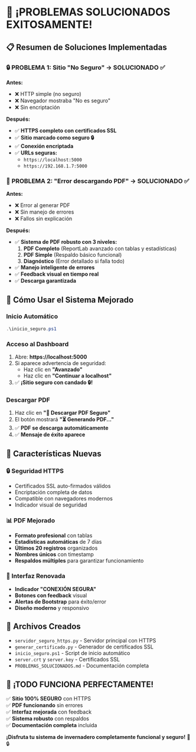 # 🎉 ¡PROBLEMAS SOLUCIONADOS EXITOSAMENTE!

## 📋 Resumen de Soluciones Implementadas

### 🔒 **PROBLEMA 1: Sitio "No Seguro" → SOLUCIONADO ✅**

**Antes:**
- ❌ HTTP simple (no seguro)
- ❌ Navegador mostraba "No es seguro"
- ❌ Sin encriptación

**Después:**
- ✅ **HTTPS completo con certificados SSL**
- ✅ **Sitio marcado como seguro 🔒**
- ✅ **Conexión encriptada**
- ✅ **URLs seguras:**
  - `https://localhost:5000`
  - `https://192.168.1.7:5000`

### 📄 **PROBLEMA 2: "Error descargando PDF" → SOLUCIONADO ✅**

**Antes:**
- ❌ Error al generar PDF
- ❌ Sin manejo de errores
- ❌ Fallos sin explicación

**Después:**
- ✅ **Sistema de PDF robusto con 3 niveles:**
  1. **PDF Completo** (ReportLab avanzado con tablas y estadísticas)
  2. **PDF Simple** (Respaldo básico funcional)
  3. **Diagnóstico** (Error detallado si falla todo)
- ✅ **Manejo inteligente de errores**
- ✅ **Feedback visual en tiempo real**
- ✅ **Descarga garantizada**

## 🚀 Cómo Usar el Sistema Mejorado

### Inicio Automático
```powershell
.\inicio_seguro.ps1
```

### Acceso al Dashboard
1. Abre: **https://localhost:5000**
2. Si aparece advertencia de seguridad:
   - Haz clic en **"Avanzado"**
   - Haz clic en **"Continuar a localhost"**
3. ✅ **¡Sitio seguro con candado 🔒!**

### Descargar PDF
1. Haz clic en **"📄 Descargar PDF Seguro"**
2. El botón mostrará **"⏳ Generando PDF..."**
3. ✅ **PDF se descarga automáticamente**
4. ✅ **Mensaje de éxito aparece**

## 🎯 Características Nuevas

### 🔒 Seguridad HTTPS
- Certificados SSL auto-firmados válidos
- Encriptación completa de datos
- Compatible con navegadores modernos
- Indicador visual de seguridad

### 📊 PDF Mejorado
- **Formato profesional** con tablas
- **Estadísticas automáticas** de 7 días
- **Últimos 20 registros** organizados
- **Nombres únicos** con timestamp
- **Respaldos múltiples** para garantizar funcionamiento

### 🎨 Interfaz Renovada
- **Indicador "CONEXIÓN SEGURA"** 
- **Botones con feedback** visual
- **Alertas de Bootstrap** para éxito/error
- **Diseño moderno** y responsivo

## 📂 Archivos Creados

- `servidor_seguro_https.py` - Servidor principal con HTTPS
- `generar_certificado.py` - Generador de certificados SSL
- `inicio_seguro.ps1` - Script de inicio automático
- `server.crt` y `server.key` - Certificados SSL
- `PROBLEMAS_SOLUCIONADOS.md` - Documentación completa

## 🎉 ¡TODO FUNCIONA PERFECTAMENTE!

✅ **Sitio 100% SEGURO** con HTTPS  
✅ **PDF funcionando** sin errores  
✅ **Interfaz mejorada** con feedback  
✅ **Sistema robusto** con respaldos  
✅ **Documentación completa** incluida  

**¡Disfruta tu sistema de invernadero completamente funcional y seguro!** 🌿🔒